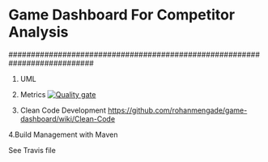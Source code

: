 # Game Dashboard For Competitor Analysis


###########################################################################

1. UML


2. Metrics
[![Quality gate](http://localhost:9000/api/project_badges/quality_gate?project=com.game.dashboard%3Agame-dashboard)](http://localhost:9000/dashboard?id=com.game.dashboard%3Agame-dashboard)

3. Clean Code Development
https://github.com/rohanmengade/game-dashboard/wiki/Clean-Code
 
4.Build Management with Maven

See Travis file






